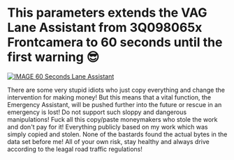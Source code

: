 # This parameters extends the VAG Lane Assistant from 3Q098065x Frontcamera to 60 seconds until the first warning 😎

[![IMAGE 60 Seconds Lane Assistant](https://img.youtube.com/vi/BGT-522Oh0Y/0.jpg)](https://www.youtube.com/watch?v=BGT-522Oh0Y)

There are some very stupid idiots who just copy everything and change the intervention for making money!
But this means that a vital function, the Emergency Assistant, will be pushed further into the future or rescue in an emergency is lost!
Do not support such sloppy and dangerous manipulations! Fuck all this copy/paste moneymakers who stole the work and don't pay for it!
Everything publicly based on my work which was simply copied and stolen. None of the bastards found the actual bytes in the data set before me!
All of your own risk, stay healthy and always drive according to the leagal road traffic regulations!
